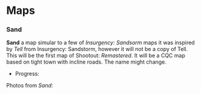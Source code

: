 # Maps
### Sand
**Sand** a map simular to a few of _Insurgency: Sandsorm_ maps it was inspired by _Tell_ from Insurgency: Sandstorm, however it will not be a copy of Tell. This will be the first map of Shootout: _Remastered_. It will be a CQC map based on tight town with incline roads. The name might change.
- Progress:

Photos from _Sand_:
